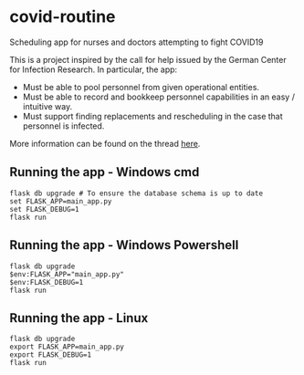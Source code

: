 # covid-routine
Scheduling app for nurses and doctors attempting to fight COVID19

This is a project inspired by the call for help issued by the German Center for Infection Research. In particular, the app:
* Must be able to pool personnel from given operational entities.
* Must be able to record and bookkeep personnel capabilities in an easy / intuitive way.
* Must support finding replacements and rescheduling in the case that personnel is infected.

More information can be found on the thread [here](https://discourse.data-against-covid.org/t/request-for-help-simple-and-safe-software-solutions-for-efficiently-dispatching-personnel/573).

## Running the app - Windows cmd ##

```
flask db upgrade # To ensure the database schema is up to date
set FLASK_APP=main_app.py
set FLASK_DEBUG=1
flask run
```

## Running the app - Windows Powershell ##

```
flask db upgrade
$env:FLASK_APP="main_app.py"
$env:FLASK_DEBUG=1
flask run
```

## Running the app - Linux ##

```
flask db upgrade
export FLASK_APP=main_app.py
export FLASK_DEBUG=1
flask run
```
